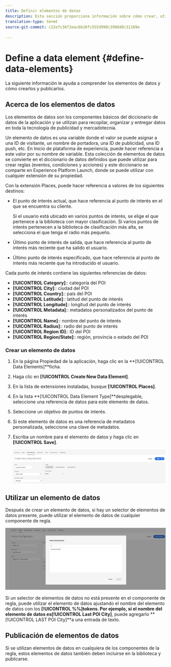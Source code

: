 ```yaml
---
title: Definir elementos de datos
description: Esta sección proporciona información sobre cómo crear, utilizar y publicar elementos de datos en Inicio de plataforma de experiencia para lugares.
translation-type: tm+mt
source-git-commit: c22efc36f2eac6b20fc555d998c3988d8c31169e

---
```



# Define a data element {#define-data-elements}

La siguiente información le ayuda a comprender los elementos de datos y cómo crearlos y publicarlos.

## Acerca de los elementos de datos

Los elementos de datos son los componentes básicos del diccionario de datos de la aplicación y se utilizan para recopilar, organizar y entregar datos en toda la tecnología de publicidad y mercadotecnia.

Un elemento de datos es una variable donde el valor se puede asignar a una ID de visitante, un nombre de portadora, una ID de publicidad, una ID push, etc. En Inicio de plataforma de experiencia, puede hacer referencia a este valor por su nombre de variable. Esta colección de elementos de datos se convierte en el diccionario de datos definidos que puede utilizar para crear reglas (eventos, condiciones y acciones) y este diccionario se comparte en Experience Platform Launch, donde se puede utilizar con cualquier extensión de su propiedad.

Con la extensión Places, puede hacer referencia a valores de los siguientes destinos:

* El punto de interés actual, que hace referencia al punto de interés en el que se encuentra su cliente.

   Si el usuario está ubicado en varios puntos de interés, se elige el que pertenece a la biblioteca con mayor clasificación. Si varios puntos de interés pertenecen a la biblioteca de clasificación más alta, se selecciona el que tenga el radio más pequeño.
* Último punto de interés de salida, que hace referencia al punto de interés más reciente que ha salido el usuario.
* Último punto de interés especificado, que hace referencia al punto de interés más reciente que ha introducido el usuario.

Cada punto de interés contiene las siguientes referencias de datos:

* **[!UICONTROL Category]**:: categoría del POI
* **[!UICONTROL City]**:: ciudad del POI
* **[!UICONTROL Country]**:: país del POI
* **[!UICONTROL Latitude]**:: latitud del punto de interés
* **[!UICONTROL Longitude]**:: longitud del punto de interés
* **[!UICONTROL Metadata]**:: metadatos personalizados del punto de interés
* **[!UICONTROL Name]**:: nombre del punto de interés
* **[!UICONTROL Radius]**:: radio del punto de interés
* **[!UICONTROL Region ID]**:: ID del POI
* **[!UICONTROL Region/State]**:: región, provincia o estado del POI

### Crear un elemento de datos

1. En la página Propiedad de la aplicación, haga clic en la **[!UICONTROL Data Elements]**ficha.

1. Haga clic en **[!UICONTROL Create New Data Element]**.

1. En la lista de extensiones instaladas, busque **[!UICONTROL Places]**.

1. En la lista **[!UICONTROL Data Element Type]**desplegable, seleccione una referencia de datos para este elemento de datos.

1. Seleccione un objetivo de puntos de interés.

1. Si este elemento de datos es una referencia de metadatos personalizada, seleccione una clave de metadatos.

1. Escriba un nombre para el elemento de datos y haga clic en **[!UICONTROL Save]**.

   ![Crear elemento de datos](/help/assets/create-de-7-v3.png)


## Utilizar un elemento de datos

Después de crear un elemento de datos, si hay un selector de elementos de datos presente, puede utilizar el elemento de datos de cualquier componente de regla.

![Usar el elemento de datos](/help/assets/use-de-v2.png)

Si un selector de elementos de datos no está presente en el componente de regla, puede utilizar el elemento de datos ajustando el nombre del elemento de datos con los **[!UICONTROL %%]**tokens.
Por ejemplo, si el nombre del elemento de datos es**[!UICONTROL Last POI City]**, puede agregarlo **[!UICONTROL LAST POI City]**a una entrada de texto.


## Publicación de elementos de datos

Si se utilizan elementos de datos en cualquiera de los componentes de la regla, estos elementos de datos también deben incluirse en la biblioteca y publicarse.
